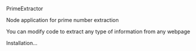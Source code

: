 PrimeExtractor


Node application for prime number extraction

You can modify code to extract any type of information from any webpage


Installation...
